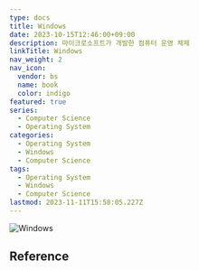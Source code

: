 ```yaml
---
type: docs
title: Windows
date: 2023-10-15T12:46:00+09:00
description: 마이크로소프트가 개발한 컴퓨터 운영 체제
linkTitle: Windows
nav_weight: 2
nav_icon:
  vendor: bs
  name: book
  color: indigo
featured: true
series:
  - Computer Science
  - Operating System
categories:
  - Operating System
  - Windows
  - Computer Science
tags:
  - Operating System
  - Windows
  - Computer Science
lastmod: 2023-11-11T15:58:05.227Z
---
```


![Windows](/computer-science/windows.png#center)

## Reference
